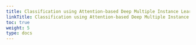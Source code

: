 ```yaml
---
title: Classification using Attention-based Deep Multiple Instance Learning (MIL).
linkTitle: Classification using Attention-based Deep Multiple Instance Learning
toc: true
weight: 5
type: docs
---
```

